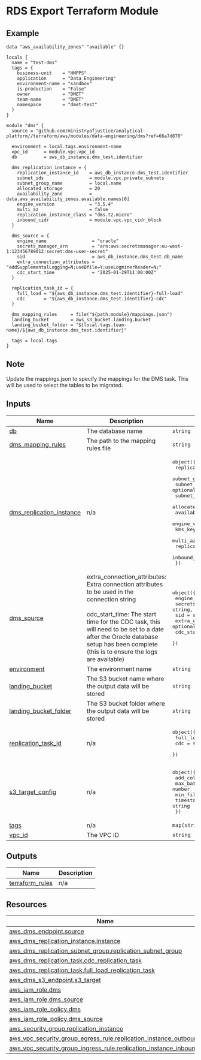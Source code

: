<!-- BEGIN_TF_DOCS -->
# RDS Export Terraform Module

## Example

```hcl
data "aws_availability_zones" "available" {}

locals {
  name = "test-dms"
  tags = {
    business-unit    = "HMPPS"
    application      = "Data Engineering"
    environment-name = "sandbox"
    is-production    = "False"
    owner            = "DMET"
    team-name        = "DMET"
    namespace        = "dmet-test"
  }
}

module "dms" {
  source = "github.com/ministryofjustice/analytical-platform//terraform/aws/modules/data-engineering/dms?ref=66a7d870"

  environment = local.tags.environment-name
  vpc_id      = module.vpc.vpc_id
  db          = aws_db_instance.dms_test.identifier

  dms_replication_instance = {
    replication_instance_id    = aws_db_instance.dms_test.identifier
    subnet_ids                 = module.vpc.private_subnets
    subnet_group_name          = local.name
    allocated_storage          = 20
    availability_zone          = data.aws_availability_zones.available.names[0]
    engine_version             = "3.5.4"
    multi_az                   = false
    replication_instance_class = "dms.t2.micro"
    inbound_cidr               = module.vpc.vpc_cidr_block
  }

  dms_source = {
    engine_name                 = "oracle"
    secrets_manager_arn         = "arn:aws:secretsmanager:eu-west-1:123456789012:secret:dms-user-secret"
    sid                         = aws_db_instance.dms_test.db_name
    extra_connection_attributes = "addSupplementalLogging=N;useBfile=Y;useLogminerReader=N;"
    cdc_start_time              = "2025-01-29T11:00:00Z"
  }

  replication_task_id = {
    full_load = "${aws_db_instance.dms_test.identifier}-full-load"
    cdc       = "${aws_db_instance.dms_test.identifier}-cdc"
  }

  dms_mapping_rules     = file("${path.module}/mappings.json")
  landing_bucket        = aws_s3_bucket.landing.bucket
  landing_bucket_folder = "${local.tags.team-name}/${aws_db_instance.dms_test.identifier}"

  tags = local.tags
}
```

## Note

Update the mappings.json to specify the mappings for the DMS task.
This will be used to select the tables to be migrated.

## Inputs

| Name | Description | Type | Default | Required |
|------|-------------|------|---------|:--------:|
| <a name="input_db"></a> [db](#input\_db) | The database name | `string` | n/a | yes |
| <a name="input_dms_mapping_rules"></a> [dms\_mapping\_rules](#input\_dms\_mapping\_rules) | The path to the mapping rules file | `string` | n/a | yes |
| <a name="input_dms_replication_instance"></a> [dms\_replication\_instance](#input\_dms\_replication\_instance) | n/a | <pre>object({<br/>    replication_instance_id    = string<br/>    subnet_group_id            = optional(string)<br/>    subnet_group_name          = optional(string)<br/>    subnet_ids                 = optional(list(string))<br/>    allocated_storage          = number<br/>    availability_zone          = string<br/>    engine_version             = string<br/>    kms_key_arn                = optional(string)<br/>    multi_az                   = bool<br/>    replication_instance_class = string<br/>    inbound_cidr               = string<br/>  })</pre> | n/a | yes |
| <a name="input_dms_source"></a> [dms\_source](#input\_dms\_source) | extra\_connection\_attributes: Extra connection attributes to be used in the connection string</br><br/>    cdc\_start\_time: The start time for the CDC task, this will need to be set to a date after the Oracle database setup has been complete (this is to ensure the logs are available) | <pre>object({<br/>    engine_name                 = string,<br/>    secrets_manager_arn         = string,<br/>    sid                         = string,<br/>    extra_connection_attributes = optional(string)<br/>    cdc_start_time              = optional(string)<br/>  })</pre> | n/a | yes |
| <a name="input_environment"></a> [environment](#input\_environment) | The environment name | `string` | n/a | yes |
| <a name="input_landing_bucket"></a> [landing\_bucket](#input\_landing\_bucket) | The S3 bucket name where the output data will be stored | `string` | n/a | yes |
| <a name="input_landing_bucket_folder"></a> [landing\_bucket\_folder](#input\_landing\_bucket\_folder) | The S3 bucket folder where the output data will be stored | `string` | n/a | yes |
| <a name="input_replication_task_id"></a> [replication\_task\_id](#input\_replication\_task\_id) | n/a | <pre>object({<br/>    full_load = string<br/>    cdc       = string<br/>  })</pre> | n/a | yes |
| <a name="input_s3_target_config"></a> [s3\_target\_config](#input\_s3\_target\_config) | n/a | <pre>object({<br/>    add_column_name       = bool<br/>    max_batch_interval    = number<br/>    min_file_size         = number<br/>    timestamp_column_name = string<br/>  })</pre> | <pre>{<br/>  "add_column_name": true,<br/>  "max_batch_interval": 3600,<br/>  "min_file_size": 32000,<br/>  "timestamp_column_name": "EXTRACTION_TIMESTAMP"<br/>}</pre> | no |
| <a name="input_tags"></a> [tags](#input\_tags) | n/a | `map(string)` | n/a | yes |
| <a name="input_vpc_id"></a> [vpc\_id](#input\_vpc\_id) | The VPC ID | `string` | n/a | yes |

## Outputs

| Name | Description |
|------|-------------|
| <a name="output_terraform_rules"></a> [terraform\_rules](#output\_terraform\_rules) | n/a |

## Resources

| Name | Type |
|------|------|
| [aws_dms_endpoint.source](https://registry.terraform.io/providers/hashicorp/aws/latest/docs/resources/dms_endpoint) | resource |
| [aws_dms_replication_instance.instance](https://registry.terraform.io/providers/hashicorp/aws/latest/docs/resources/dms_replication_instance) | resource |
| [aws_dms_replication_subnet_group.replication_subnet_group](https://registry.terraform.io/providers/hashicorp/aws/latest/docs/resources/dms_replication_subnet_group) | resource |
| [aws_dms_replication_task.cdc_replication_task](https://registry.terraform.io/providers/hashicorp/aws/latest/docs/resources/dms_replication_task) | resource |
| [aws_dms_replication_task.full_load_replication_task](https://registry.terraform.io/providers/hashicorp/aws/latest/docs/resources/dms_replication_task) | resource |
| [aws_dms_s3_endpoint.s3_target](https://registry.terraform.io/providers/hashicorp/aws/latest/docs/resources/dms_s3_endpoint) | resource |
| [aws_iam_role.dms](https://registry.terraform.io/providers/hashicorp/aws/latest/docs/resources/iam_role) | resource |
| [aws_iam_role.dms_source](https://registry.terraform.io/providers/hashicorp/aws/latest/docs/resources/iam_role) | resource |
| [aws_iam_role_policy.dms](https://registry.terraform.io/providers/hashicorp/aws/latest/docs/resources/iam_role_policy) | resource |
| [aws_iam_role_policy.dms_source](https://registry.terraform.io/providers/hashicorp/aws/latest/docs/resources/iam_role_policy) | resource |
| [aws_security_group.replication_instance](https://registry.terraform.io/providers/hashicorp/aws/latest/docs/resources/security_group) | resource |
| [aws_vpc_security_group_egress_rule.replication_instance_outbound](https://registry.terraform.io/providers/hashicorp/aws/latest/docs/resources/vpc_security_group_egress_rule) | resource |
| [aws_vpc_security_group_ingress_rule.replication_instance_inbound](https://registry.terraform.io/providers/hashicorp/aws/latest/docs/resources/vpc_security_group_ingress_rule) | resource |
<!-- END_TF_DOCS -->
